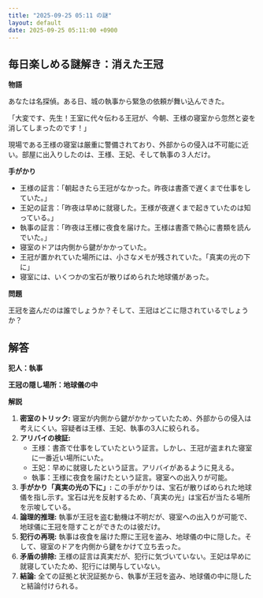 ```yaml
---
title: "2025-09-25 05:11 の謎"
layout: default
date: 2025-09-25 05:11:00 +0900
---
```

## 毎日楽しめる謎解き：消えた王冠

**物語**

あなたは名探偵。ある日、城の執事から緊急の依頼が舞い込んできた。

「大変です、先生！王室に代々伝わる王冠が、今朝、王様の寝室から忽然と姿を消してしまったのです！」

現場である王様の寝室は厳重に警備されており、外部からの侵入は不可能に近い。部屋に出入りしたのは、王様、王妃、そして執事の３人だけ。

**手がかり**

*   王様の証言：「朝起きたら王冠がなかった。昨夜は書斎で遅くまで仕事をしていた。」
*   王妃の証言：「昨夜は早めに就寝した。王様が夜遅くまで起きていたのは知っている。」
*   執事の証言：「昨夜は王様に夜食を届けた。王様は書斎で熱心に書類を読んでいた。」
*   寝室のドアは内側から鍵がかかっていた。
*   王冠が置かれていた場所には、小さなメモが残されていた。「真実の光の下に」
*   寝室には、いくつかの宝石が散りばめられた地球儀があった。

**問題**

王冠を盗んだのは誰でしょうか？そして、王冠はどこに隠されているでしょうか？

## 解答

**犯人：執事**

**王冠の隠し場所：地球儀の中**

**解説**

1.  **密室のトリック:** 寝室が内側から鍵がかかっていたため、外部からの侵入は考えにくい。容疑者は王様、王妃、執事の3人に絞られる。
2.  **アリバイの検証:**
    *   王様：書斎で仕事をしていたという証言。しかし、王冠が盗まれた寝室に一番近い場所にいた。
    *   王妃：早めに就寝したという証言。アリバイがあるように見える。
    *   執事：王様に夜食を届けたという証言。寝室への出入りが可能。
3.  **手がかり「真実の光の下に」:** この手がかりは、宝石が散りばめられた地球儀を指し示す。宝石は光を反射するため、「真実の光」は宝石が当たる場所を示唆している。
4.  **論理的推理:** 執事が王冠を盗む動機は不明だが、寝室への出入りが可能で、地球儀に王冠を隠すことができたのは彼だけ。
5.  **犯行の再現:** 執事は夜食を届けた際に王冠を盗み、地球儀の中に隠した。そして、寝室のドアを内側から鍵をかけて立ち去った。
6.  **矛盾の排除:** 王様の証言は真実だが、犯行に気づいていない。王妃は早めに就寝していたため、犯行には関与していない。
7.  **結論:** 全ての証拠と状況証拠から、執事が王冠を盗み、地球儀の中に隠したと結論付けられる。

